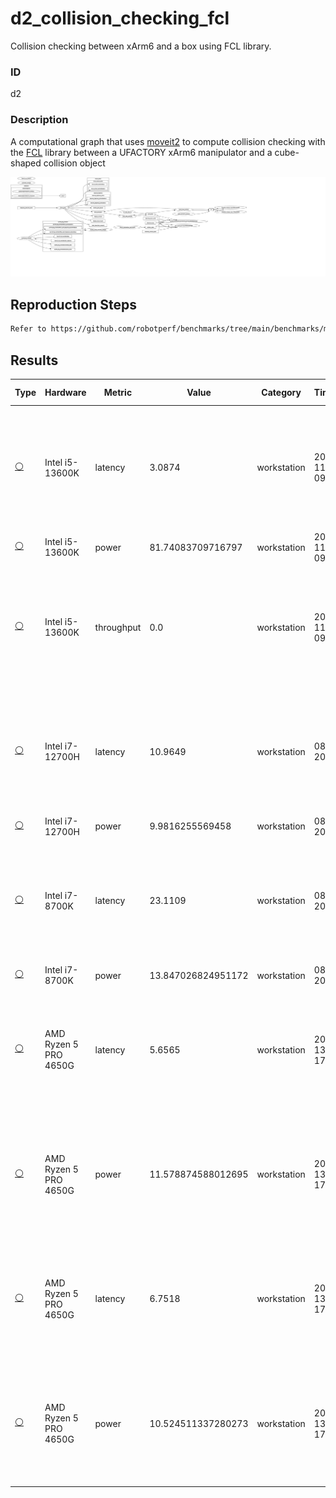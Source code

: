 # d2_collision_checking_fcl

Collision checking between xArm6 and a box using FCL library.

### ID
d2

### Description
A computational graph that uses [moveit2](https://github.com/ros-planning/moveit2) to compute collision checking with the [FCL](https://github.com/flexible-collision-library/fcl) library between a UFACTORY xArm6 manipulator and a cube-shaped collision object

![](../../../imgs/d2_collision_checking_fcl.svg)

## Reproduction Steps

```bash
Refer to https://github.com/robotperf/benchmarks/tree/main/benchmarks/manipulation/d2_collision_checking_fcl and review the launch files to reproduce this package.
```

## Results

| Type | Hardware | Metric | Value | Category | Timestamp | Note | Data Source |
| --- | --- | --- | --- | --- | --- | --- | --- |
| [:white_circle:](https://github.com/robotperf/benchmarks/blob/main/benchmarks/README.md#type) | Intel i5-13600K | latency | 3.0874 | workstation | 2023-09-11 09:20:32 | ✋mean_benchmark 1.8055, rms_benchmark 2.0244, max_benchmark 3.0874, min_benchmark 1.0066, lost messages 0.00 % | [simulation](https://github.com/robotperf/rosbags/tree/main/simulation) |
| [:white_circle:](https://github.com/robotperf/benchmarks/blob/main/benchmarks/README.md#type) | Intel i5-13600K | power | 81.74083709716797 | workstation | 2023-09-11 09:20:32 | ✋ | [simulation](https://github.com/robotperf/rosbags/tree/main/simulation) |
| [:white_circle:](https://github.com/robotperf/benchmarks/blob/main/benchmarks/README.md#type) | Intel i5-13600K | throughput | 0.0 | workstation | 2023-09-11 09:20:32 | ✋mean_benchmark 0.0, rms_benchmark 0.0, max_benchmark 0.0, min_benchmark 0.0, lost messages 0.00 % | [simulation](https://github.com/robotperf/rosbags/tree/main/simulation) |
| [:white_circle:](https://github.com/robotperf/benchmarks/blob/main/benchmarks/README.md#type) | Intel i7-12700H | latency | 10.9649 | workstation | 08-09-2023 | ✋mean_benchmark 9.1100, rms_benchmark 9.3270, max_benchmark 10.9649, min_benchmark 6.3328, lost messages 0.00 % | [simulation](https://github.com/robotperf/rosbags/tree/main/simulation) |
| [:white_circle:](https://github.com/robotperf/benchmarks/blob/main/benchmarks/README.md#type) | Intel i7-12700H | power | 9.9816255569458 | workstation | 08-09-2023 | ✋ | [simulation](https://github.com/robotperf/rosbags/tree/main/simulation) |
| [:white_circle:](https://github.com/robotperf/benchmarks/blob/main/benchmarks/README.md#type) | Intel i7-8700K | latency | 23.1109 | workstation | 08-09-2023 | ✋mean_benchmark 12.0303, rms_benchmark 14.5932, max_benchmark 23.1109, min_benchmark 3.2861, lost messages 0.00 % | [simulation](https://github.com/robotperf/rosbags/tree/main/simulation) |
| [:white_circle:](https://github.com/robotperf/benchmarks/blob/main/benchmarks/README.md#type) | Intel i7-8700K | power | 13.847026824951172 | workstation | 08-09-2023 | ✋ | [simulation](https://github.com/robotperf/rosbags/tree/main/simulation) |
| [:white_circle:](https://github.com/robotperf/benchmarks/blob/main/benchmarks/README.md#type) | AMD Ryzen 5 PRO 4650G | latency | 5.6565 | workstation | 2023-09-13 17:34:52 | ✋mean_benchmark 3.8750 ms, rms_benchmark 4.1162 ms, max_benchmark 5.6565 ms, min_benchmark 2.2694 ms, lost messages 0.00 % | [simulation](https://github.com/robotperf/rosbags/tree/main/simulation) |
| [:white_circle:](https://github.com/robotperf/benchmarks/blob/main/benchmarks/README.md#type) | AMD Ryzen 5 PRO 4650G | power | 11.578874588012695 | workstation | 2023-09-13 17:34:52 | ✋mean_benchmark 3.8750 ms, rms_benchmark 4.1162 ms, max_benchmark 5.6565 ms, min_benchmark 2.2694 ms, lost messages 0.00 % | [simulation](https://github.com/robotperf/rosbags/tree/main/simulation) |
| [:white_circle:](https://github.com/robotperf/benchmarks/blob/main/benchmarks/README.md#type) | AMD Ryzen 5 PRO 4650G | latency | 6.7518 | workstation | 2023-09-13 17:36:03 | ✋mean_benchmark 3.6152 ms, rms_benchmark 4.2670 ms, max_benchmark 6.7518 ms, min_benchmark 1.4750 ms, lost messages 0.00 % | [simulation](https://github.com/robotperf/rosbags/tree/main/simulation) |
| [:white_circle:](https://github.com/robotperf/benchmarks/blob/main/benchmarks/README.md#type) | AMD Ryzen 5 PRO 4650G | power | 10.524511337280273 | workstation | 2023-09-13 17:36:03 | ✋mean_benchmark 3.6152 ms, rms_benchmark 4.2670 ms, max_benchmark 6.7518 ms, min_benchmark 1.4750 ms, lost messages 0.00 % | [simulation](https://github.com/robotperf/rosbags/tree/main/simulation) |

